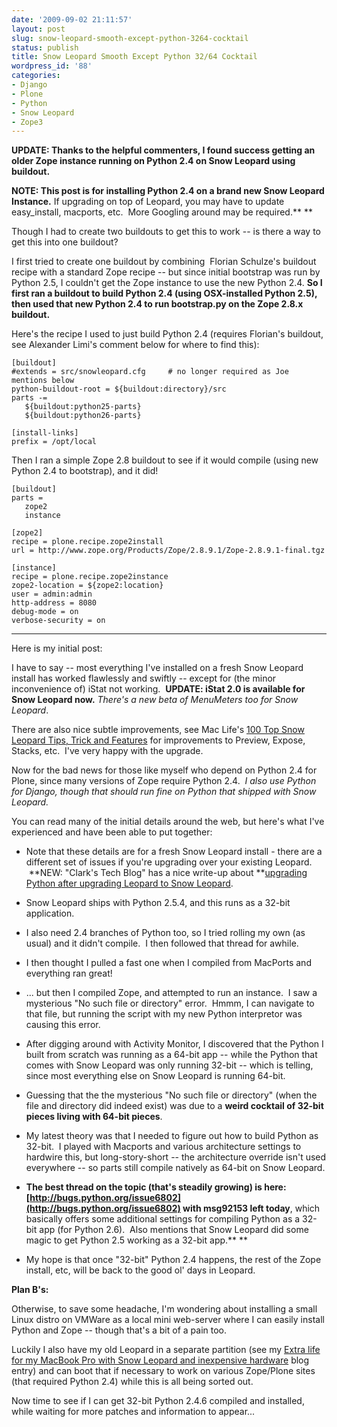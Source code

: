 ```yaml
---
date: '2009-09-02 21:11:57'
layout: post
slug: snow-leopard-smooth-except-python-3264-cocktail
status: publish
title: Snow Leopard Smooth Except Python 32/64 Cocktail
wordpress_id: '88'
categories:
- Django
- Plone
- Python
- Snow Leopard
- Zope3
---
```


**UPDATE: Thanks to the helpful commenters, I found success getting an older Zope instance running on Python 2.4 on Snow Leopard using buildout.**

**NOTE: This post is for installing Python 2.4 on a brand new Snow Leopard Instance.** If upgrading on top of Leopard, you may have to update easy_install, macports, etc.  More Googling around may be required.**
**

Though I had to create two buildouts to get this to work -- is there a way to get this into one buildout?

I first tried to create one buildout by combining  Florian Schulze's buildout recipe with a standard Zope recipe -- but since initial bootstrap was run by Python 2.5, I couldn't get the Zope instance to use the new Python 2.4. **So I first ran a buildout to build Python 2.4 (using OSX-installed Python 2.5), then used that new Python 2.4 to run bootstrap.py on the Zope 2.8.x buildout.**

Here's the recipe I used to just build Python 2.4 (requires Florian's buildout, see Alexander Limi's comment below for where to find this):

    
    [buildout]
    #extends = src/snowleopard.cfg     # no longer required as Joe mentions below
    python-buildout-root = ${buildout:directory}/src
    parts -=
       ${buildout:python25-parts}
       ${buildout:python26-parts}
    
    [install-links]
    prefix = /opt/local


Then I ran a simple Zope 2.8 buildout to see if it would compile (using new Python 2.4 to bootstrap), and it did!

    
    [buildout]
    parts =
       zope2
       instance
    
    [zope2]
    recipe = plone.recipe.zope2install
    url = http://www.zope.org/Products/Zope/2.8.9.1/Zope-2.8.9.1-final.tgz
    
    [instance]
    recipe = plone.recipe.zope2instance
    zope2-location = ${zope2:location}
    user = admin:admin
    http-address = 8080
    debug-mode = on
    verbose-security = on




* * *



Here is my initial post:

I have to say -- most everything I've installed on a fresh Snow Leopard install has worked flawlessly and swiftly -- except for (the minor inconvenience of) iStat not working.  **UPDATE: iStat 2.0 is available for Snow Leopard now.** _There's a new beta of MenuMeters too for Snow Leopard_.

There are also nice subtle improvements, see Mac Life's [100 Top Snow Leopard Tips, Trick and Features](http://www.maclife.com/article/feature/100_snow_leopard_tips_tricks_and_features) for improvements to Preview, Expose, Stacks, etc.  I've very happy with the upgrade.

Now for the bad news for those like myself who depend on Python 2.4 for Plone, since many versions of Zope require Python 2.4.  _I also use Python for Django, though that should run fine on Python that shipped with Snow Leopard._

You can read many of the initial details around the web, but here's what I've experienced and have been able to put together:



	
  * Note that these details are for a fresh Snow Leopard install - there are a different set of issues if you're upgrading over your existing Leopard.  **NEW: "Clark's Tech Blog" has a nice write-up about **[upgrading Python after upgrading Leopard to Snow Leopard](http://www.libertypages.com/clarktech/?p=719).

	
  * Snow Leopard ships with Python 2.5.4, and this runs as a 32-bit application.

	
  * I also need 2.4 branches of Python too, so I tried rolling my own (as usual) and it didn't compile.  I then followed that thread for awhile.

	
  * I then thought I pulled a fast one when I compiled from MacPorts and everything ran great!

	
  * ... but then I compiled Zope, and attempted to run an instance.  I saw a mysterious "No such file or directory" error.  Hmmm, I can navigate to that file, but running the script with my new Python interpretor was causing this error.

	
  * After digging around with Activity Monitor, I discovered that the Python I built from scratch was running as a 64-bit app -- while the Python that comes with Snow Leopard was only running 32-bit -- which is telling, since most everything else on Snow Leopard is running 64-bit.

	
  * Guessing that the the mysterious "No such file or directory" (when the file and directory did indeed exist) was due to a **weird cocktail of 32-bit pieces living with 64-bit pieces**.

	
  * My latest theory was that I needed to figure out how to build Python as 32-bit.  I played with Macports and various architecture settings to hardwire this, but long-story-short -- the architecture override isn't used everywhere -- so parts still compile natively as 64-bit on Snow Leopard.

	
  * **The best thread on the topic (that's steadily growing) is here: [http://bugs.python.org/issue6802](http://bugs.python.org/issue6802) with msg92153 left today**, which basically offers some additional settings for compiling Python as a 32-bit app (for Python 2.6).  Also mentions that Snow Leopard did some magic to get Python 2.5 working as a 32-bit app.**
**

	
  * My hope is that once "32-bit" Python 2.4 happens, the rest of the Zope install, etc, will be back to the good ol' days in Leopard.


**Plan B's:**

Otherwise, to save some headache, I'm wondering about installing a small Linux distro on VMWare as a local mini web-server where I can easily install Python and Zope -- though that's a bit of a pain too.

Luckily I also have my old Leopard in a separate partition (see my [Extra life for my MacBook Pro with Snow Leopard and inexpensive hardware](http://www.evolvingbits.com/2009/08/29/extra-life-for-my-macbook-pro-with-snow-leopard-and-inexpensive-hardware/) blog entry) and can boot that if necessary to work on various Zope/Plone sites (that required Python 2.4) while this is all being sorted out.

Now time to see if I can get 32-bit Python 2.4.6 compiled and installed, while waiting for more patches and information to appear...
